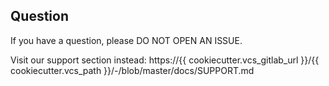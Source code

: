 ## Question

If you have a question, please DO NOT OPEN AN ISSUE.

Visit our support section instead:
https://{{ cookiecutter.vcs_gitlab_url }}/{{ cookiecutter.vcs_path }}/-/blob/master/docs/SUPPORT.md